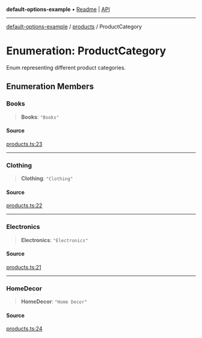 **default-options-example** • [Readme](../../README.md) \| [API](../../modules.md)

***

[default-options-example](../../README.md) / [products](../README.md) / ProductCategory

# Enumeration: ProductCategory

Enum representing different product categories.

## Enumeration Members

### Books

> **Books**: `"Books"`

#### Source

[products.ts:23](https://github.com/tgreyuk/typedoc-plugin-markdown-examples/blob/f2f7ac0/examples/01-typedoc-plugin-markdown/src/products.ts#L23)

***

### Clothing

> **Clothing**: `"Clothing"`

#### Source

[products.ts:22](https://github.com/tgreyuk/typedoc-plugin-markdown-examples/blob/f2f7ac0/examples/01-typedoc-plugin-markdown/src/products.ts#L22)

***

### Electronics

> **Electronics**: `"Electronics"`

#### Source

[products.ts:21](https://github.com/tgreyuk/typedoc-plugin-markdown-examples/blob/f2f7ac0/examples/01-typedoc-plugin-markdown/src/products.ts#L21)

***

### HomeDecor

> **HomeDecor**: `"Home Decor"`

#### Source

[products.ts:24](https://github.com/tgreyuk/typedoc-plugin-markdown-examples/blob/f2f7ac0/examples/01-typedoc-plugin-markdown/src/products.ts#L24)
